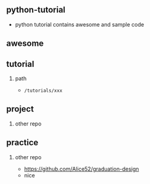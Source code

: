## python-tutorial

- python tutorial contains awesome and sample code

## awesome

## tutorial

1. path

   - `/tutorials/xxx`

## project

1. other repo

## practice

1. other repo

   - https://github.com/Alice52/graduation-design
   - nice
